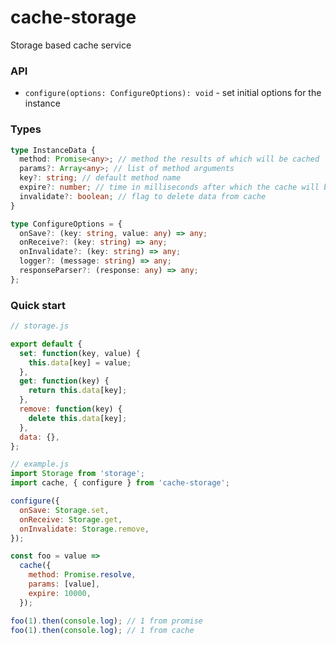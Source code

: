# cache-storage

Storage based cache service

### API

- `configure(options: ConfigureOptions): void` - set initial options for the instance

### Types

```typescript
type InstanceData {
  method: Promise<any>; // method the results of which will be cached
  params?: Array<any>; // list of method arguments
  key?: string; // default method name
  expire?: number; // time in milliseconds after which the cache will be cleared
  invalidate?: boolean; // flag to delete data from cache
}

type ConfigureOptions = {
  onSave?: (key: string, value: any) => any;
  onReceive?: (key: string) => any;
  onInvalidate?: (key: string) => any;
  logger?: (message: string) => any;
  responseParser?: (response: any) => any;
};
```

### Quick start

```js
// storage.js

export default {
  set: function(key, value) {
    this.data[key] = value;
  },
  get: function(key) {
    return this.data[key];
  },
  remove: function(key) {
    delete this.data[key];
  },
  data: {},
};
```

```js
// example.js
import Storage from 'storage';
import cache, { configure } from 'cache-storage';

configure({
  onSave: Storage.set,
  onReceive: Storage.get,
  onInvalidate: Storage.remove,
});

const foo = value =>
  cache({
    method: Promise.resolve,
    params: [value],
    expire: 10000,
  });

foo(1).then(console.log); // 1 from promise
foo(1).then(console.log); // 1 from cache
```
